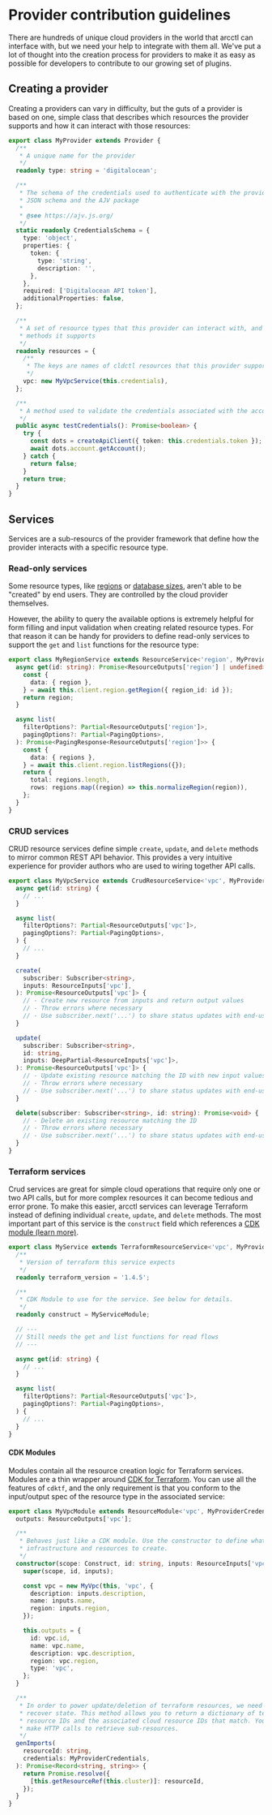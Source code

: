# Provider contribution guidelines

There are hundreds of unique cloud providers in the world that arcctl can interface with, but we need your help to integrate with them all. We've put a lot of thought into the creation process for providers to make it as easy as possible for developers to contribute to our growing set of plugins.

## Creating a provider

Creating a providers can vary in difficulty, but the guts of a provider is based on one, simple class that describes which resources the provider supports and how it can interact with those resources:

```typescript
export class MyProvider extends Provider {
  /**
   * A unique name for the provider
   */
  readonly type: string = 'digitalocean';

  /**
   * The schema of the credentials used to authenticate with the provider. Uses
   * JSON schema and the AJV package
   *
   * @see https://ajv.js.org/
   */
  static readonly CredentialsSchema = {
    type: 'object',
    properties: {
      token: {
        type: 'string',
        description: '',
      },
    },
    required: ['Digitalocean API token'],
    additionalProperties: false,
  };

  /**
   * A set of resource types that this provider can interact with, and the
   * methods it supports
   */
  readonly resources = {
    /**
     * The keys are names of cldctl resources that this provider supports
     */
    vpc: new MyVpcService(this.credentials),
  };

  /**
   * A method used to validate the credentials associated with the account
   */
  public async testCredentials(): Promise<boolean> {
    try {
      const dots = createApiClient({ token: this.credentials.token });
      await dots.account.getAccount();
    } catch {
      return false;
    }
    return true;
  }
}
```

## Services

Services are a sub-resourcs of the provider framework that define how the provider interacts
with a specific resource type.

### Read-only services

Some resource types, like [regions](../%40resources/region/) or [database sizes](../%40resources/databaseSize/), aren't able to be "created" by end users. They are controlled by the cloud provider themselves.

However, the ability to query the available options is extremely helpful for form filling and input validation when creating related resource types. For that reason it can be handy for providers to
define read-only services to support the `get` and `list` functions for the resource type:

```ts
export class MyRegionService extends ResourceService<'region', MyProviderCredentials> {
  async get(id: string): Promise<ResourceOutputs['region'] | undefined> {
    const {
      data: { region },
    } = await this.client.region.getRegion({ region_id: id });
    return region;
  }

  async list(
    filterOptions?: Partial<ResourceOutputs['region']>,
    pagingOptions?: Partial<PagingOptions>,
  ): Promise<PagingResponse<ResourceOutputs['region']>> {
    const {
      data: { regions },
    } = await this.client.region.listRegions({});
    return {
      total: regions.length,
      rows: regions.map((region) => this.normalizeRegion(region)),
    };
  }
}
```

### CRUD services

CRUD resource services define simple `create`, `update`, and `delete` methods to mirror common REST
API behavior. This provides a very intuitive experience for provider authors who are used to wiring
together API calls.

```typescript
export class MyVpcService extends CrudResourceService<'vpc', MyProviderCredentials> {
  async get(id: string) {
    // ...
  }

  async list(
    filterOptions?: Partial<ResourceOutputs['vpc']>,
    pagingOptions?: Partial<PagingOptions>,
  ) {
    // ...
  }

  create(
    subscriber: Subscriber<string>,
    inputs: ResourceInputs['vpc'],
  ): Promise<ResourceOutputs['vpc']> {
    // - Create new resource from inputs and return output values
    // - Throw errors where necessary
    // - Use subscriber.next('...') to share status updates with end-users
  }

  update(
    subscriber: Subscriber<string>,
    id: string,
    inputs: DeepPartial<ResourceInputs['vpc']>,
  ): Promise<ResourceOutputs['vpc']> {
    // - Update existing resource matching the ID with new input values
    // - Throw errors where necessary
    // - Use subscriber.next('...') to share status updates with end-users
  }

  delete(subscriber: Subscriber<string>, id: string): Promise<void> {
    // - Delete an existing resource matching the ID
    // - Throw errors where necessary
    // - Use subscriber.next('...') to share status updates with end-users
  }
}
```

### Terraform services

Crud services are great for simple cloud operations that require only one or two API calls, but for more complex resources it can become tedious and error prone. To make this easier, arcctl services can leverage Terraform instead of defining individual `create`, `update`, and `delete` methods. The most important part of this service is the `construct` field which references a [CDK module (learn more)](#cdk-modules).

```typescript
export class MyService extends TerraformResourceService<'vpc', MyProviderCredentials> {
  /**
   * Version of terraform this service expects
   */
  readonly terraform_version = '1.4.5';

  /**
   * CDK Module to use for the service. See below for details.
   */
  readonly construct = MyServiceModule;

  // ---
  // Still needs the get and list functions for read flows
  // ---

  async get(id: string) {
    // ...
  }

  async list(
    filterOptions?: Partial<ResourceOutputs['vpc']>,
    pagingOptions?: Partial<PagingOptions>,
  ) {
    // ...
  }
}
```

#### CDK Modules

Modules contain all the resource creation logic for Terraform services. Modules are a thin wrapper around [CDK for Terraform](https://developer.hashicorp.com/terraform/cdktf). You can use all the features of `cdktf`, and the only requirement is that you conform to the input/output spec of the resource type in the associated service:

```typescript
export class MyVpcModule extends ResourceModule<'vpc', MyProviderCredentials> {
  outputs: ResourceOutputs['vpc'];

  /**
   * Behaves just like a CDK module. Use the constructor to define what
   * infrastructure and resources to create.
   */
  constructor(scope: Construct, id: string, inputs: ResourceInputs['vpc']) {
    super(scope, id, inputs);

    const vpc = new MyVpc(this, 'vpc', {
      description: inputs.description,
      name: inputs.name,
      region: inputs.region,
    });

    this.outputs = {
      id: vpc.id,
      name: vpc.name,
      description: vpc.description,
      region: vpc.region,
      type: 'vpc',
    };
  }

  /**
   * In order to power update/deletion of terraform resources, we need a way to
   * recover state. This method allows you to return a dictionary of terraform
   * resource IDs and the associated cloud resource IDs that match. You can freely
   * make HTTP calls to retrieve sub-resources.
   */
  genImports(
    resourceId: string,
    credentials: MyProviderCredentials,
  ): Promise<Record<string, string>> {
    return Promise.resolve({
      [this.getResourceRef(this.cluster)]: resourceId,
    });
  }
}
```
